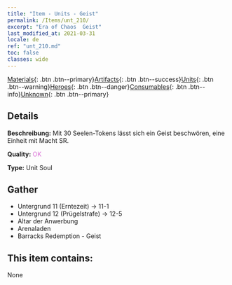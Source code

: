 ```yaml
---
title: "Item - Units - Geist"
permalink: /Items/unt_210/
excerpt: "Era of Chaos  Geist"
last_modified_at: 2021-03-31
locale: de
ref: "unt_210.md"
toc: false
classes: wide
---
```

 [Materials](/de/Items/){: .btn .btn--primary}[Artifacts](/de/Items/Artifacts/){: .btn .btn--success}[Units](/de/Items/Units/){: .btn .btn--warning}[Heroes](/de/Items/Heroes/){: .btn .btn--danger}[Consumables](/de/Items/Consumables/){: .btn .btn--info}[Unknown](/de/Items/Unknown/){: .btn .btn--primary}

## Details
 **Beschreibung:** Mit 30 Seelen-Tokens lässt sich ein Geist beschwören, eine Einheit mit Macht SR.

 **Quality:** <span style="color: #DA70D6">OK</span>

 **Type:** Unit Soul

## Gather

*    Untergrund 11 (Erntezeit) -> 11-1 
*    Untergrund 12 (Prügelstrafe) -> 12-5 
*    Altar der Anwerbung 
*    Arenaladen 
*    Barracks Redemption - Geist 

## This item contains:

  None

